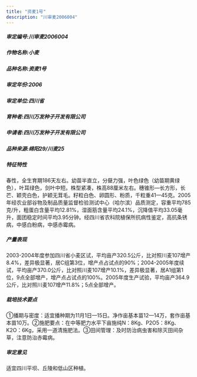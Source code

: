 ```yaml
---
title: "资麦1号"
description: "川审麦2006004"
---
```

##### 审定编号:川审麦2006004

##### 作物名称:小麦

##### 品种名称:资麦1号

##### 审定年份:2006

##### 审定单位:四川省

##### 育种者:四川万发种子开发有限公司

##### 申请者:四川万发种子开发有限公司

##### 品种来源:绵阳29/川麦25

##### 特征特性
春性，全生育期186天左右。幼苗半直立，分蘖力强，叶色绿色（幼苗期黄绿色），叶耳绿色，剑叶中短。株型紧凑，株高88厘米左右。穗锥形—长方形，长芒、颖壳白色，护颖无茸毛。籽粒白色、卵圆形、粉质，千粒重41—45克。2005年经农业部谷物及制品质量监督检验测试中心（哈尔滨）品质测定，容重平均785克/升，粗蛋白含量平均12.81%，湿面筋含量平均24.1%，沉降值平均33.05毫升，面团稳定时间平均3.95分钟。经四川省农科院植保所抗病性鉴定，高抗条锈病，中感白粉病，中感赤霉病。

##### 产量表现
2003-2004年度参加四川省小麦区试，平均亩产320.5公斤，比对照川麦107增产8.4%，差异极显著，居C组第3位，增产点占试点的90%；2004-2005年度续试，平均亩产370.0公斤，比对照川麦107增产10.1%，差异极显著，居A1组第1位，9点全部增产，增产点占试点的100%。2005年度生产试验，平均亩产364.9公斤，比对照川麦107增产11.8%；5点全部增产。

##### 栽培技术要点
①播期与密度：适宜播种期为11月1日—15日。净作亩基本苗12—14万，套作亩基本苗10万。②施肥要点：在中等肥力水平下亩施纯N：8Kg、P2O5：8Kg、K2O：6Kg，采用一道清施肥法。③田间管理：及时防治病虫害和除灭田间杂草，注意防治赤霉病。

##### 审定意见
适宜四川平坝、丘陵和低山区种植。
